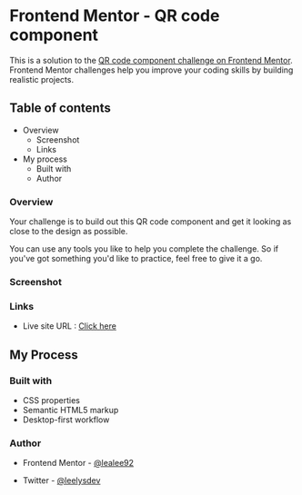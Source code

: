 # Frontend Mentor - QR code component

This is a solution to the [QR code component challenge on Frontend Mentor](https://www.frontendmentor.io/challenges/qr-code-component-iux_sIO_H). Frontend Mentor challenges help you improve your coding skills by building realistic projects.

## Table of contents

- Overview
  - Screenshot
  - Links
- My process
  - Built with
  - Author

### Overview

Your challenge is to build out this QR code component and get it looking as close to the design as possible.

You can use any tools you like to help you complete the challenge. So if you've got something you'd like to practice, feel free to give it a go.

### Screenshot

### Links

- Live site URL : [Click here](https://lealee92.github.io/qr-component/)

## My Process

### Built with

- CSS properties
- Semantic HTML5 markup
- Desktop-first workflow

### Author

- Frontend Mentor - [@lealee92](https://www.frontendmentor.io/profile/lealee92)

- Twitter - [@leelysdev](https://twitter.com/leelysdev)

